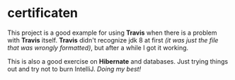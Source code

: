 # certificaten

This project is a good example for using __Travis__ when there is a problem with __Travis__ itself. __Travis__ didn't recognize jdk 8 at first *(it was just the file that was wrongly formatted)*, but after a while I got it working.

This is also a good exercise on __Hibernate__ and databases. Just trying things out and try not to burn IntelliJ. *Doing my best!*
